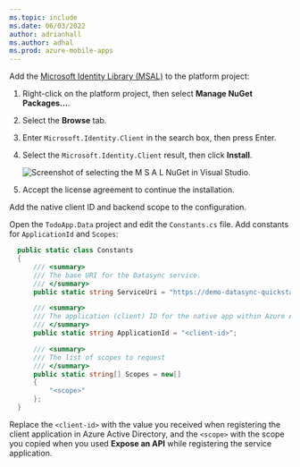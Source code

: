 ```yaml
---
ms.topic: include
ms.date: 06/03/2022
author: adrianhall
ms.author: adhal
ms.prod: azure-mobile-apps
---
```


Add the [Microsoft Identity Library (MSAL)](/azure/active-directory/develop/msal-overview) to the platform project:

1. Right-click on the platform project, then select **Manage NuGet Packages...**.
2. Select the **Browse** tab.
3. Enter `Microsoft.Identity.Client` in the search box, then press Enter.
4. Select the `Microsoft.Identity.Client` result, then click **Install**.
   
   ![Screenshot of selecting the M S A L NuGet in Visual Studio.](~/mobile-apps/azure-mobile-apps/media/quickstart/mac/select-authentication-nuget.png)

5. Accept the license agreement to continue the installation.

Add the native client ID and backend scope to the configuration. 

Open the `TodoApp.Data` project and edit the `Constants.cs` file. Add constants for `ApplicationId` and `Scopes`:

``` csharp
  public static class Constants
  {
      /// <summary>
      /// The base URI for the Datasync service.
      /// </summary>
      public static string ServiceUri = "https://demo-datasync-quickstart.azurewebsites.net";

      /// <summary>
      /// The application (client) ID for the native app within Azure Active Directory
      /// </summary>
      public static string ApplicationId = "<client-id>";

      /// <summary>
      /// The list of scopes to request
      /// </summary>
      public static string[] Scopes = new[]
      {
          "<scope>"
      };
  }
```

Replace the `<client-id>` with the value you received when registering the client application in Azure Active Directory, and the `<scope>` with the scope you copied when you used **Expose an API** while registering the service application.
